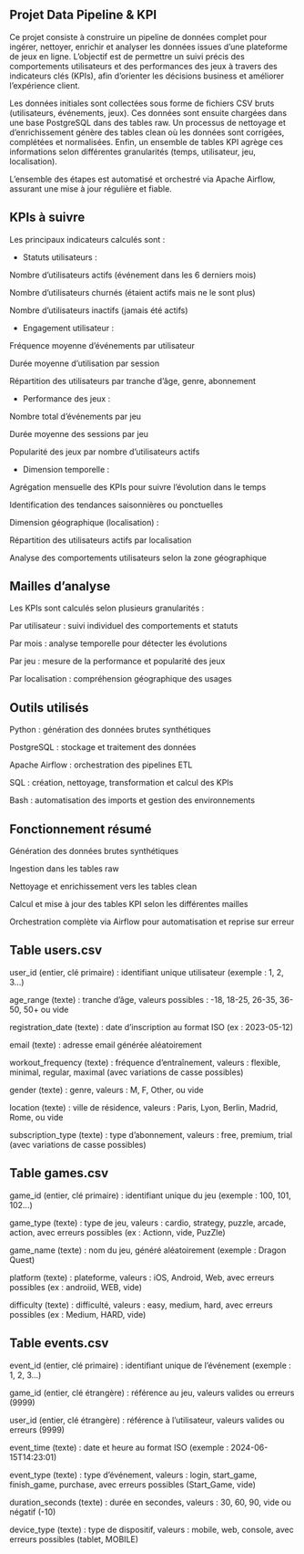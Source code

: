 ## Projet Data Pipeline & KPI
Ce projet consiste à construire un pipeline de données complet pour ingérer, nettoyer, enrichir et analyser les données issues d’une plateforme de jeux en ligne. L’objectif est de permettre un suivi précis des comportements utilisateurs et des performances des jeux à travers des indicateurs clés (KPIs), afin d’orienter les décisions business et améliorer l’expérience client.

Les données initiales sont collectées sous forme de fichiers CSV bruts (utilisateurs, événements, jeux). Ces données sont ensuite chargées dans une base PostgreSQL dans des tables raw. Un processus de nettoyage et d’enrichissement génère des tables clean où les données sont corrigées, complétées et normalisées. Enfin, un ensemble de tables KPI agrège ces informations selon différentes granularités (temps, utilisateur, jeu, localisation).

L’ensemble des étapes est automatisé et orchestré via Apache Airflow, assurant une mise à jour régulière et fiable.

## KPIs à suivre
Les principaux indicateurs calculés sont :

- Statuts utilisateurs :

Nombre d’utilisateurs actifs (événement dans les 6 derniers mois)

Nombre d’utilisateurs churnés (étaient actifs mais ne le sont plus)

Nombre d’utilisateurs inactifs (jamais été actifs)

- Engagement utilisateur :

Fréquence moyenne d’événements par utilisateur

Durée moyenne d’utilisation par session

Répartition des utilisateurs par tranche d’âge, genre, abonnement

- Performance des jeux :

Nombre total d’événements par jeu

Durée moyenne des sessions par jeu

Popularité des jeux par nombre d’utilisateurs actifs

- Dimension temporelle :

Agrégation mensuelle des KPIs pour suivre l’évolution dans le temps

Identification des tendances saisonnières ou ponctuelles

Dimension géographique (localisation) :

Répartition des utilisateurs actifs par localisation

Analyse des comportements utilisateurs selon la zone géographique

## Mailles d’analyse

Les KPIs sont calculés selon plusieurs granularités :

Par utilisateur : suivi individuel des comportements et statuts

Par mois : analyse temporelle pour détecter les évolutions

Par jeu : mesure de la performance et popularité des jeux

Par localisation : compréhension géographique des usages



## Outils utilisés

Python : génération des données brutes synthétiques

PostgreSQL : stockage et traitement des données

Apache Airflow : orchestration des pipelines ETL

SQL : création, nettoyage, transformation et calcul des KPIs

Bash : automatisation des imports et gestion des environnements

## Fonctionnement résumé
Génération des données brutes synthétiques

Ingestion dans les tables raw

Nettoyage et enrichissement vers les tables clean

Calcul et mise à jour des tables KPI selon les différentes mailles

Orchestration complète via Airflow pour automatisation et reprise sur erreur


## Table users.csv

user_id (entier, clé primaire) : identifiant unique utilisateur (exemple : 1, 2, 3...)

age_range (texte) : tranche d’âge, valeurs possibles : -18, 18-25, 26-35, 36-50, 50+ ou vide

registration_date (texte) : date d’inscription au format ISO (ex : 2023-05-12)

email (texte) : adresse email générée aléatoirement

workout_frequency (texte) : fréquence d’entraînement, valeurs : flexible, minimal, regular, maximal (avec variations de casse possibles)

gender (texte) : genre, valeurs : M, F, Other, ou vide

location (texte) : ville de résidence, valeurs : Paris, Lyon, Berlin, Madrid, Rome, ou vide

subscription_type (texte) : type d’abonnement, valeurs : free, premium, trial (avec variations de casse possibles)

## Table games.csv

game_id (entier, clé primaire) : identifiant unique du jeu (exemple : 100, 101, 102...)

game_type (texte) : type de jeu, valeurs : cardio, strategy, puzzle, arcade, action, avec erreurs possibles (ex : Actionn, vide, PuzZle)

game_name (texte) : nom du jeu, généré aléatoirement (exemple : Dragon Quest)

platform (texte) : plateforme, valeurs : iOS, Android, Web, avec erreurs possibles (ex : androiid, WEB, vide)

difficulty (texte) : difficulté, valeurs : easy, medium, hard, avec erreurs possibles (ex : Medium, HARD, vide)

## Table events.csv

event_id (entier, clé primaire) : identifiant unique de l’événement (exemple : 1, 2, 3...)

game_id (entier, clé étrangère) : référence au jeu, valeurs valides ou erreurs (9999)

user_id (entier, clé étrangère) : référence à l’utilisateur, valeurs valides ou erreurs (9999)

event_time (texte) : date et heure au format ISO (exemple : 2024-06-15T14:23:01)

event_type (texte) : type d’événement, valeurs : login, start_game, finish_game, purchase, avec erreurs possibles (Start_Game, vide)

duration_seconds (texte) : durée en secondes, valeurs : 30, 60, 90, vide ou négatif (-10)

device_type (texte) : type de dispositif, valeurs : mobile, web, console, avec erreurs possibles (tablet, MOBILE)
